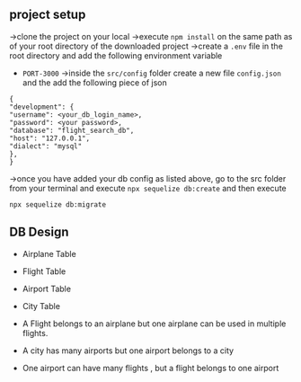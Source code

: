 ## project setup

->clone the project on your local
->execute `npm install` on the same path as of your root directory of the downloaded project
->create a `.env` file in the root directory and add the following environment variable

- `PORT-3000`
  ->inside the `src/config` folder create a new file `config.json` and the add the following piece of json

```
{
"development": {
"username": <your_db_login_name>,
"password": <your password>,
"database": "flight_search_db",
"host": "127.0.0.1",
"dialect": "mysql"
},
}
```

->once you have added your db config as listed above, go to the src folder from your terminal and execute `npx sequelize db:create`
and then execute

`npx sequelize db:migrate`

## DB Design

- Airplane Table
- Flight Table
- Airport Table
- City Table

- A Flight belongs to an airplane but one airplane can be used in multiple flights.
- A city has many airports but one airport belongs to a city
- One airport can have many flights , but a flight belongs to one airport